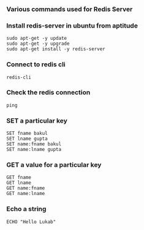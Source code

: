 ### Various commands used for Redis Server

### Install redis-server in ubuntu from aptitude ###
```
sudo apt-get -y update
sudo apt-get -y upgrade
sudo apt-get install -y redis-server
```

### Connect to redis cli
```
redis-cli
```

### Check the redis connection
```
ping
```


### SET a particular key
```
SET fname bakul
SET lname gupta
SET name:fname bakul
SET name:lname gupta
```

### GET a value for a particular key
```
GET fname
GET lname
GET name:fname
GET name:lname
```

### Echo a string 
```
ECHO "Hello Lukab"
```


